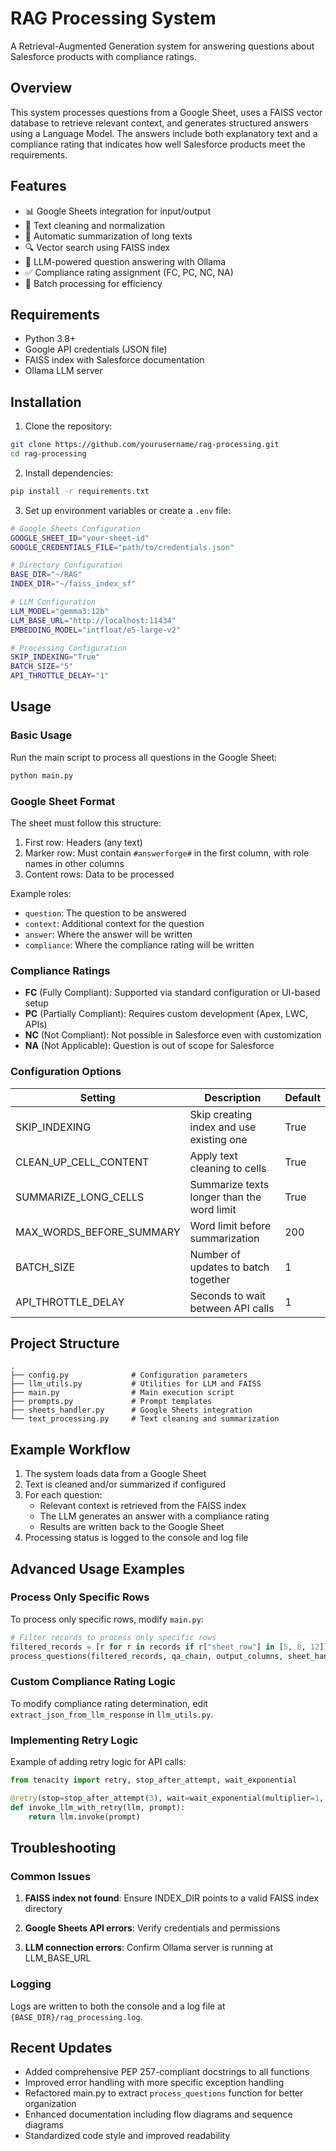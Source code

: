 # RAG Processing System

A Retrieval-Augmented Generation system for answering questions about Salesforce products with compliance ratings.

## Overview

This system processes questions from a Google Sheet, uses a FAISS vector database to retrieve relevant context, and generates structured answers using a Language Model. The answers include both explanatory text and a compliance rating that indicates how well Salesforce products meet the requirements.

## Features

- 📊 Google Sheets integration for input/output
- 🧹 Text cleaning and normalization
- 📝 Automatic summarization of long texts
- 🔍 Vector search using FAISS index
- 🤖 LLM-powered question answering with Ollama
- ✅ Compliance rating assignment (FC, PC, NC, NA)
- 🔄 Batch processing for efficiency

## Requirements

- Python 3.8+
- Google API credentials (JSON file)
- FAISS index with Salesforce documentation
- Ollama LLM server

## Installation

1. Clone the repository:
```bash
git clone https://github.com/yourusername/rag-processing.git
cd rag-processing
```

2. Install dependencies:
```bash
pip install -r requirements.txt
```

3. Set up environment variables or create a `.env` file:
```bash
# Google Sheets Configuration
GOOGLE_SHEET_ID="your-sheet-id"
GOOGLE_CREDENTIALS_FILE="path/to/credentials.json"

# Directory Configuration
BASE_DIR="~/RAG"
INDEX_DIR="~/faiss_index_sf"

# LLM Configuration
LLM_MODEL="gemma3:12b"
LLM_BASE_URL="http://localhost:11434"
EMBEDDING_MODEL="intfloat/e5-large-v2"

# Processing Configuration
SKIP_INDEXING="True"
BATCH_SIZE="5"
API_THROTTLE_DELAY="1"
```

## Usage

### Basic Usage

Run the main script to process all questions in the Google Sheet:

```bash
python main.py
```

### Google Sheet Format

The sheet must follow this structure:
1. First row: Headers (any text)
2. Marker row: Must contain `#answerforge#` in the first column, with role names in other columns
3. Content rows: Data to be processed

Example roles:
- `question`: The question to be answered
- `context`: Additional context for the question
- `answer`: Where the answer will be written
- `compliance`: Where the compliance rating will be written

### Compliance Ratings

- **FC** (Fully Compliant): Supported via standard configuration or UI-based setup
- **PC** (Partially Compliant): Requires custom development (Apex, LWC, APIs)
- **NC** (Not Compliant): Not possible in Salesforce even with customization
- **NA** (Not Applicable): Question is out of scope for Salesforce

### Configuration Options

| Setting | Description | Default |
|---------|-------------|---------|
| SKIP_INDEXING | Skip creating index and use existing one | True |
| CLEAN_UP_CELL_CONTENT | Apply text cleaning to cells | True |
| SUMMARIZE_LONG_CELLS | Summarize texts longer than the word limit | True |
| MAX_WORDS_BEFORE_SUMMARY | Word limit before summarization | 200 |
| BATCH_SIZE | Number of updates to batch together | 1 |
| API_THROTTLE_DELAY | Seconds to wait between API calls | 1 |

## Project Structure

```
.
├── config.py              # Configuration parameters
├── llm_utils.py           # Utilities for LLM and FAISS
├── main.py                # Main execution script
├── prompts.py             # Prompt templates
├── sheets_handler.py      # Google Sheets integration
└── text_processing.py     # Text cleaning and summarization
```

## Example Workflow

1. The system loads data from a Google Sheet
2. Text is cleaned and/or summarized if configured
3. For each question:
   - Relevant context is retrieved from the FAISS index
   - The LLM generates an answer with a compliance rating
   - Results are written back to the Google Sheet
4. Processing status is logged to the console and log file

## Advanced Usage Examples

### Process Only Specific Rows

To process only specific rows, modify `main.py`:

```python
# Filter records to process only specific rows
filtered_records = [r for r in records if r["sheet_row"] in [5, 8, 12]]
process_questions(filtered_records, qa_chain, output_columns, sheet_handler)
```

### Custom Compliance Rating Logic

To modify compliance rating determination, edit `extract_json_from_llm_response` in `llm_utils.py`.

### Implementing Retry Logic

Example of adding retry logic for API calls:

```python
from tenacity import retry, stop_after_attempt, wait_exponential

@retry(stop=stop_after_attempt(3), wait=wait_exponential(multiplier=1, min=2, max=10))
def invoke_llm_with_retry(llm, prompt):
    return llm.invoke(prompt)
```

## Troubleshooting

### Common Issues

1. **FAISS index not found**: Ensure INDEX_DIR points to a valid FAISS index directory

2. **Google Sheets API errors**: Verify credentials and permissions

3. **LLM connection errors**: Confirm Ollama server is running at LLM_BASE_URL

### Logging

Logs are written to both the console and a log file at `{BASE_DIR}/rag_processing.log`.

## Recent Updates

- Added comprehensive PEP 257-compliant docstrings to all functions
- Improved error handling with more specific exception handling
- Refactored main.py to extract `process_questions` function for better organization
- Enhanced documentation including flow diagrams and sequence diagrams
- Standardized code style and improved readability
